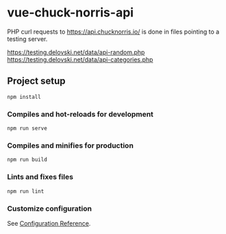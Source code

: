 # vue-chuck-norris-api

PHP curl requests to https://api.chucknorris.io/ is done in files pointing to a testing server.

https://testing.delovski.net/data/api-random.php
https://testing.delovski.net/data/api-categories.php

## Project setup
```
npm install
```

### Compiles and hot-reloads for development
```
npm run serve
```

### Compiles and minifies for production
```
npm run build
```

### Lints and fixes files
```
npm run lint
```

### Customize configuration
See [Configuration Reference](https://cli.vuejs.org/config/).
